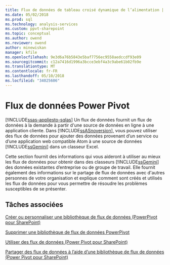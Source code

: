 ```yaml
---
title: Flux de données de tableau croisé dynamique de l’alimentation | Documents Microsoft
ms.date: 05/02/2018
ms.prod: sql
ms.technology: analysis-services
ms.custom: ppvt-sharepoint
ms.topic: conceptual
ms.author: owend
ms.reviewer: owend
author: minewiskan
manager: kfile
ms.openlocfilehash: 9e3d6a76b5843e5baf7756ec9558aedccdf93e09
ms.sourcegitcommit: c12a7416d1996a3bcce3ebf4a3c9abe61b02fb9e
ms.translationtype: MT
ms.contentlocale: fr-FR
ms.lasthandoff: 05/10/2018
ms.locfileid: "34025606"
---
```

# <a name="power-pivot-data-feeds"></a>Flux de données Power Pivot
[!INCLUDE[ssas-appliesto-sqlas](../../includes/ssas-appliesto-sqlas.md)]
  Un flux de données fournit un flux de données à la demande à partir d'une source de données en ligne à une application cliente. Dans [!INCLUDE[ssASnoversion](../../includes/ssasnoversion-md.md)], vous pouvez utiliser des flux de données pour ajouter des données provenant d’un service ou d’une application web compatible Atom à une source de données [!INCLUDE[ssGemini](../../includes/ssgemini-md.md)] dans un classeur Excel.  
  
 Cette section fournit des informations qui vous aideront à utiliser au mieux les flux de données pour obtenir dans des classeurs [!INCLUDE[ssGemini](../../includes/ssgemini-md.md)] des données existantes d’entreprise ou de groupe de travail. Elle fournit également des informations sur le partage de flux de données avec d'autres personnes de votre organisation et explique comment sont créés et utilisés les flux de données pour vous permettre de résoudre les problèmes susceptibles de se présenter.  
  
## <a name="related-tasks"></a>Tâches associées  
 [Créer ou personnaliser une bibliothèque de flux de données &#40;PowerPivot pour SharePoint&#41;](../../analysis-services/power-pivot-sharepoint/create-or-customize-a-data-feed-library-power-pivot-for-sharepoint.md)  
  
 [Supprimer une bibliothèque de flux de données PowerPivot](../../analysis-services/power-pivot-sharepoint/delete-a-power-pivot-data-feed-library.md)  
  
 [Utiliser des flux de données &#40;Power Pivot pour SharePoint&#41;](../../analysis-services/power-pivot-sharepoint/use-data-feeds-power-pivot-for-sharepoint.md)  
  
 [Partager des flux de données à l’aide d’une bibliothèque de flux de données &#40;Power Pivot pour SharePoint&#41;](../../analysis-services/power-pivot-sharepoint/share-data-feeds-using-a-data-feed-library-power-pivot-for-sharepoint.md)  
  
  
